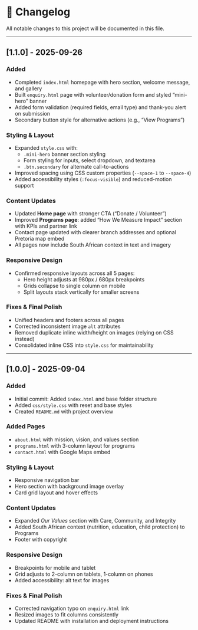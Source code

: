 # 📑 Changelog

All notable changes to this project will be documented in this file.

---

## [1.1.0] - 2025-09-26
### Added
- Completed `index.html` homepage with hero section, welcome message, and gallery
- Built `enquiry.html` page with volunteer/donation form and styled “mini-hero” banner
- Added form validation (required fields, email type) and thank-you alert on submission
- Secondary button style for alternative actions (e.g., “View Programs”)

### Styling & Layout
- Expanded `style.css` with:
  - `.mini-hero` banner section styling
  - Form styling for inputs, select dropdown, and textarea
  - `.btn.secondary` for alternate call-to-actions
- Improved spacing using CSS custom properties (`--space-1` to `--space-4`)
- Added accessibility styles (`:focus-visible`) and reduced-motion support

### Content Updates
- Updated **Home page** with stronger CTA (“Donate / Volunteer”)
- Improved **Programs page**: added “How We Measure Impact” section with KPIs and partner link
- Contact page updated with clearer branch addresses and optional Pretoria map embed
- All pages now include South African context in text and imagery

### Responsive Design
- Confirmed responsive layouts across all 5 pages:
  - Hero height adjusts at 980px / 680px breakpoints
  - Grids collapse to single column on mobile
  - Split layouts stack vertically for smaller screens

### Fixes & Final Polish
- Unified headers and footers across all pages
- Corrected inconsistent image `alt` attributes
- Removed duplicate inline width/height on images (relying on CSS instead)
- Consolidated inline CSS into `style.css` for maintainability

---

## [1.0.0] - 2025-09-04
### Added
- Initial commit: Added `index.html` and base folder structure
- Added `css/style.css` with reset and base styles
- Created `README.md` with project overview

### Added Pages
- `about.html` with mission, vision, and values section
- `programs.html` with 3-column layout for programs
- `contact.html` with Google Maps embed

### Styling & Layout
- Responsive navigation bar
- Hero section with background image overlay
- Card grid layout and hover effects

### Content Updates
- Expanded *Our Values* section with Care, Community, and Integrity
- Added South African context (nutrition, education, child protection) to Programs
- Footer with copyright

### Responsive Design
- Breakpoints for mobile and tablet
- Grid adjusts to 2-column on tablets, 1-column on phones
- Added accessibility: alt text for images

### Fixes & Final Polish
- Corrected navigation typo on `enquiry.html` link
- Resized images to fit columns consistently
- Updated README with installation and deployment instructions
